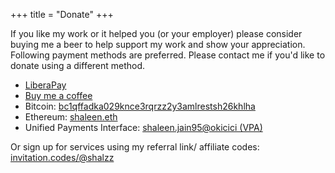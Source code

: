 +++
title = "Donate"
+++

If you like my work or it helped you (or your employer)
please consider buying me a beer to help support my work and
show your appreciation.
Following payment methods are preferred. Please contact me
if you'd like to donate using a different method.

- [LiberaPay][2]
- [Buy me a coffee][7]
- Bitcoin: [bc1qffadka029knce3rqrzz2y3amlrestsh26khlha][1]
- Ethereum: [shaleen.eth](https://etherscan.io/address/0x49fe1f832ea70c207b6e555e160dc2df51c00107)
- Unified Payments Interface: [shaleen.jain95@okicici (VPA)][3]

Or sign up for services using my referral link/ affiliate codes:
[invitation.codes/@shalzz][6]


[1]: bitcoin:bc1qffadka029knce3rqrzz2y3amlrestsh26khlha
[2]: https://liberapay.com/shalzz/donate
[3]: upi://pay?pa=shaleen.jain95%40okicici&pn=Shaleen%20jain&am=500
[4]: https://www.patreon.com/shalzz
[5]: https://www.paypal.me/shalzz
[6]: https://invitation.codes/@shalzz
[7]: https://www.buymeacoffee.com/shaleen
